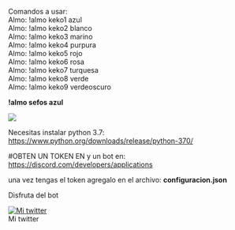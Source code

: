 
Comandos a usar:
<br>
Almo: !almo keko1 azul
<br>
Almo: !almo keko2 blanco
<br>
Almo: !almo keko3 marino
<br>
Almo: !almo keko4 purpura
<br>
Almo: !almo keko5 rojo
<br>
Almo: !almo keko6 rosa
<br>
Almo: !almo keko7 turquesa
<br>
Almo: !almo keko8 verde
<br>
Almo: !almo keko9 verdeoscuro
<br>

<b>!almo sefos azul</b>


<img src="https://i.imgur.com/Dqyj4P8.png">

Necesitas instalar python 3.7: https://www.python.org/downloads/release/python-370/

#OBTEN UN TOKEN EN y un bot en: https://discord.com/developers/applications

una vez tengas el token agregalo en el archivo: <b>configuracion.json</b>

Disfruta del bot

<a title="Mi twitter" href="https://twitter.com/jose89fcb"><img src="https://i.imgur.com/QCHCEon.png" alt="Mi twitter" /></a>
<br>
Mi twitter
